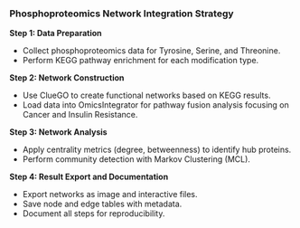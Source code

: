 ### Phosphoproteomics Network Integration Strategy

**Step 1: Data Preparation**
- Collect phosphoproteomics data for Tyrosine, Serine, and Threonine.
- Perform KEGG pathway enrichment for each modification type.

**Step 2: Network Construction**
- Use ClueGO to create functional networks based on KEGG results.
- Load data into OmicsIntegrator for pathway fusion analysis focusing on Cancer and Insulin Resistance.

**Step 3: Network Analysis**
- Apply centrality metrics (degree, betweenness) to identify hub proteins.
- Perform community detection with Markov Clustering (MCL).

**Step 4: Result Export and Documentation**
- Export networks as image and interactive files.
- Save node and edge tables with metadata.
- Document all steps for reproducibility.

